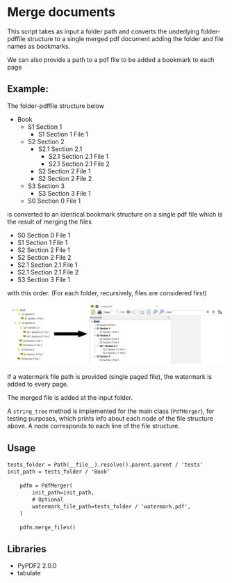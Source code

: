 # Merge documents

This script takes as input a folder path and converts the underlying folder-pdffile structure to a single merged pdf document adding the folder and file names as bookmarks.

We can also provide a path to a pdf file to be added a bookmark to each page

## Example:

The folder-pdffile structure below

- Book
  - S1 Section 1
    - S1 Section 1 File 1
  - S2 Section 2
    - S2.1 Section 2.1
      - S2.1 Section 2.1 File 1
      - S2.1 Section 2.1 File 2
    - S2 Section 2 File 1
    - S2 Section 2 File 2
  - S3 Section 3
    - S3 Section 3 File 1
  - S0 Section 0 File 1

is converted to an identical bookmark structure on a single pdf file which is the result of merging the files

- S0 Section 0 File 1
- S1 Section 1 File 1
- S2 Section 2 File 1
- S2 Section 2 File 2
- S2.1 Section 2.1 File 1
- S2.1 Section 2.1 File 2
- S3 Section 3 File 1

with this order. (For each folder, recursively, files are considered first)

![](resources/folders-to-pdf.jpg)

If a watermark file path is provided (single paged file), the watermark is added to every page.

The merged file is added at the input folder.

A `string_tree` method is implemented for the main class (`PdfMerger`), for testing purposes, which prints info about each node of the file structure above. A node corresponds to each line of the file structure.

## Usage

```
tests_folder = Path(__file__).resolve().parent.parent / 'tests'
init_path = tests_folder / 'Book'

    pdfm = PdfMerger(
        init_path=init_path,
        # Optional
        watermark_file_path=tests_folder / 'watermark.pdf',
    )

    pdfm.merge_files()
```

## Libraries

- PyPDF2 2.0.0
- tabulate
